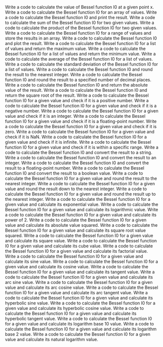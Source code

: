 Write a code to calculate the value of Bessel function I0 at a given point x.
Write a code to calculate the Bessel function I0 for an array of values.
Write a code to calculate the Bessel function I0 and print the result.
Write a code to calculate the sum of the Bessel function I0 for two given values.
Write a code to calculate the product of the Bessel function I0 for two given values.
Write a code to calculate the Bessel function I0 for a range of values and store the results in an array.
Write a code to calculate the Bessel function I0 and plot the result.
Write a code to calculate the Bessel function I0 for a list of values and return the maximum value.
Write a code to calculate the Bessel function I0 for a list of values and return the minimum value.
Write a code to calculate the average of the Bessel function I0 for a list of values.
Write a code to calculate the standard deviation of the Bessel function I0 for a list of values.
Write a code to calculate the Bessel function I0 and round the result to the nearest integer.
Write a code to calculate the Bessel function I0 and round the result to a specified number of decimal places.
Write a code to calculate the Bessel function I0 and return the absolute value of the result.
Write a code to calculate the Bessel function I0 and return the square root of the result.
Write a code to calculate the Bessel function I0 for a given value and check if it is a positive number.
Write a code to calculate the Bessel function I0 for a given value and check if it is a negative number.
Write a code to calculate the Bessel function I0 for a given value and check if it is an integer.
Write a code to calculate the Bessel function I0 for a given value and check if it is a floating-point number.
Write a code to calculate the Bessel function I0 for a given value and check if it is zero.
Write a code to calculate the Bessel function I0 for a given value and check if it is NaN.
Write a code to calculate the Bessel function I0 for a given value and check if it is infinite.
Write a code to calculate the Bessel function I0 for a given value and check if it is within a specific range.
Write a code to calculate the Bessel function I0 and convert the result to a string.
Write a code to calculate the Bessel function I0 and convert the result to an integer.
Write a code to calculate the Bessel function I0 and convert the result to a floating-point number.
Write a code to calculate the Bessel function I0 and convert the result to a boolean value.
Write a code to calculate the Bessel function I0 for a given value and round the result to the nearest integer.
Write a code to calculate the Bessel function I0 for a given value and round the result down to the nearest integer.
Write a code to calculate the Bessel function I0 for a given value and round the result up to the nearest integer.
Write a code to calculate the Bessel function I0 for a given value and calculate its exponential value.
Write a code to calculate the Bessel function I0 for a given value and calculate its logarithmic value.
Write a code to calculate the Bessel function I0 for a given value and calculate its power of 2.
Write a code to calculate the Bessel function I0 for a given value and calculate its absolute value squared.
Write a code to calculate the Bessel function I0 for a given value and calculate its square root value squared.
Write a code to calculate the Bessel function I0 for a given value and calculate its square value.
Write a code to calculate the Bessel function I0 for a given value and calculate its cube value.
Write a code to calculate the Bessel function I0 for a given value and calculate its factorial value.
Write a code to calculate the Bessel function I0 for a given value and calculate its sine value.
Write a code to calculate the Bessel function I0 for a given value and calculate its cosine value.
Write a code to calculate the Bessel function I0 for a given value and calculate its tangent value.
Write a code to calculate the Bessel function I0 for a given value and calculate its arc sine value.
Write a code to calculate the Bessel function I0 for a given value and calculate its arc cosine value.
Write a code to calculate the Bessel function I0 for a given value and calculate its arc tangent value.
Write a code to calculate the Bessel function I0 for a given value and calculate its hyperbolic sine value.
Write a code to calculate the Bessel function I0 for a given value and calculate its hyperbolic cosine value.
Write a code to calculate the Bessel function I0 for a given value and calculate its hyperbolic tangent value.
Write a code to calculate the Bessel function I0 for a given value and calculate its logarithm base 10 value.
Write a code to calculate the Bessel function I0 for a given value and calculate its logarithm base 2 value.
Write a code to calculate the Bessel function I0 for a given value and calculate its natural logarithm value.